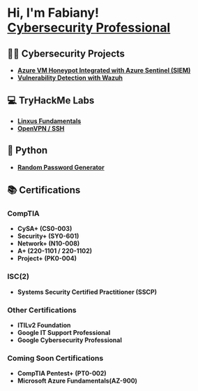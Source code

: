 <h1>Hi, I'm Fabiany! <br/><a href="https://www.linkedin.com/in/fabiany-morales-cs/">Cybersecurity Professional</a></h1>

<h2>👨‍💻 Cybersecurity Projects</h2>

- <b><a href="https://github.com/Fabiany-cs/Azure-VM-Honeypot-Integrated-with-Azure-Sentinel-SIEM-/blob/main/README.md">Azure VM Honeypot Integrated with Azure Sentinel (SIEM)</a></b>
- <b><a href="https://github.com/Fabiany-cs/Wazuh">Vulnerability Detection with Wazuh</a></b>

<h2>💻 TryHackMe Labs</h2>

- <b><a href="https://github.com/Fabiany-cs/Linux-Fundamentals">Linxus Fundamentals</a></b>
- <b><a href="https://github.com/Fabiany-cs/OpenVPN-SSH">OpenVPN / SSH</a></b>

<h2>🐍 Python</h2>

- <b><a href="https://github.com/Fabiany-cs/Random-Password-Generator">Random Password Generator</a></b>

## 📚 Certifications 

### CompTIA
- **CySA+ (CS0-003)**
- **Security+ (SY0-601)**
- **Network+ (N10-008)**
- **A+ (220-1101 / 220-1102)**
- **Project+ (PK0-004)**

### ISC(2)
- **Systems Security Certified Practitioner (SSCP)**

### Other Certifications
- **ITILv2 Foundation**
- **Google IT Support Professional**
- **Google Cybersecurity Professional**

### Coming Soon Certifications
- **CompTIA Pentest+ (PT0-002)**
- **Microsoft Azure Fundamentals(AZ-900)**
